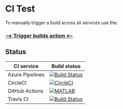 # CI Test

To manually trigger a build across all services use the:

### [--> Trigger builds action <--](https://github.com/mathworks-continuous-integration/ci-test/actions?query=workflow%3A%22Trigger+builds%22)

## Status

| CI service | Build status |
|------------|--------------|
| Azure Pipelines | [![Build Status](https://dev.azure.com/mathworks-continuous-integration/ci-test/_apis/build/status/mathworks-continuous-integration.ci-test?branchName=main)](https://dev.azure.com/mathworks-continuous-integration/ci-test/_build/latest?definitionId=1&branchName=main) |
| CircleCI | [![CircleCI](https://circleci.com/gh/mathworks-continuous-integration/ci-test.svg?style=svg)](https://circleci.com/gh/mathworks-continuous-integration/ci-test) |
| GitHub Actions | [![MATLAB](https://github.com/mathworks-continuous-integration/ci-test/workflows/GitHub%20Actions%20Test/badge.svg)](https://github.com/mathworks-continuous-integration/ci-test/actions?query=workflow%3A%22GitHub+Actions+Test%22) |
| Travis CI | [![Build Status](https://travis-ci.com/mathworks-continuous-integration/ci-test.svg?branch=main)](https://travis-ci.com/mathworks-continuous-integration/ci-test) |
